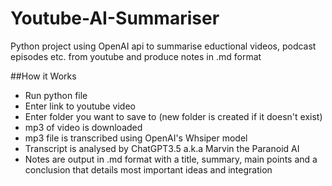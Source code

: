 # Youtube-AI-Summariser
Python project using OpenAI api to summarise eductional videos, podcast episodes etc. from youtube and produce notes in .md format

##How it Works
* Run python file
* Enter link to youtube video
* Enter folder you want to save to (new folder is created if it doesn't exist)
* mp3 of video is downloaded
* mp3 file is transcribed using OpenAI's Whsiper model
* Transcript is analysed by ChatGPT3.5 a.k.a Marvin the Paranoid AI
* Notes are output in .md format with a title, summary, main points and a conclusion that details most important ideas and integration

